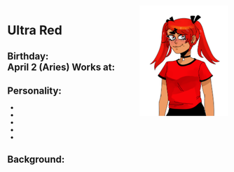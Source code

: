 <img src= "https://github.com/Pixelmation/Monster_Chan/blob/master/Images/ultra_red.png" width = 40% height = 40% align = "right">

<h1>
  Ultra Red
</h1>

<h2>
  Birthday:  <br> April 2 (Aries)
  Works at: 
</h2>

<h2>
  Personality:
</h2>

<ul>
  <li></li>
  <li></li>
  <li></li>
  <li></li>
  <li></li>
</ul>

<h2>
  Background:
</h2>

<p>
  
</p>

<p>
  
</p>
